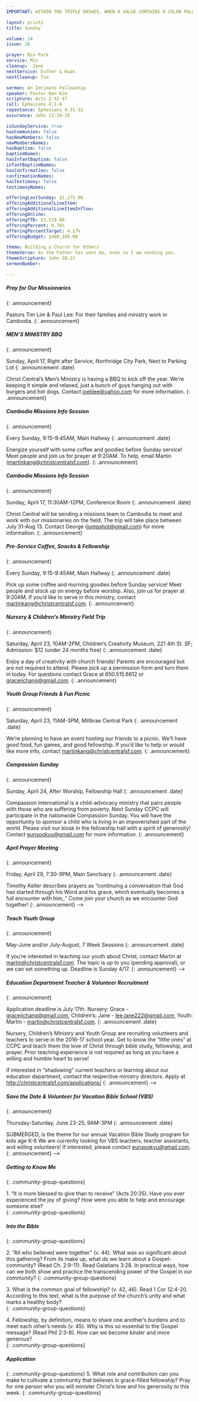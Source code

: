 ```yaml
---
IMPORTANT: WITHIN THE TRIPLE DASHES, WHEN A VALUE CONTAINS A COLON FOLLOWED BY A SPACE, YOU MUST USE &#58; INSTEAD OF THE COLON

layout: print2
title: Sunday

volume: 24
issue: 16

prayer: Min Park
service: Min
cleanup:  Jane
nextService: Esther & Kwan
nextCleanup: Tim

sermon: An Intimate Fellowship
speaker: Pastor Ben Kim
scripture: Acts 2:42-47
call: Ephesians 4:1-6 
repentance: Ephesians 4:31-32
assurance: John 13:34-35

isSundayService: true
hasCommunion: false
hasNewMembers: false
newMembersNames: 
hasBaptism: false
baptismNames:
hasInfantBaptism: false
infantBaptismNames:
hasConfirmation: false
confirmationNames:
hasTestimony: false
testimonyNames:

offeringLastSunday: $2,275.00 
offeringAdditionalLineItem:
offeringAdditionalLineItemInflow:
offeringOnline:
offeringYTD: $3,519.00
offeringPercent: 0.76%
offeringPercentTarget: 4.17%
offeringBudget: $460,100.00

theme: Building a Church for Others
themeVerse: As the Father has sent me, even so I am sending you.
themeScripture: John 20:21
sermonNumber:

---
```


##### Pray for Our Missionaries
{: .announcement}

Pastors Tim Lim & Paul Lee: For their families and ministry work in Cambodia.
{: .announcement}

##### MEN’S MINISTRY BBQ
{: .announcement}

Sunday, April 17, Right after Service, Northridge City Park, Next to Parking Lot
{: .announcement .date}

Christ Central’s Men’s Ministry is having a BBQ to kick off the year. We’re keeping it simple and relaxed, just a bunch of guys hanging out with burgers and hot dogs. Contact joeljlee@yahoo.com for more information.
{: .announcement}

##### Cambodia Missions Info Session
{: .announcement}

Every Sunday, 9:15-9:45AM, Main Hallway
{: .announcement .date}

Energize yourself with some coffee and goodies before Sunday service! Meet people and join us for prayer at 9:20AM. To help, email Martin (martinkang@christcentralsf.com).
{: .announcement}

##### Cambodia Missions Info Session 
{: .announcement}

Sunday, April 17, 11:30AM-12PM, Conference Room
{: .announcement .date}

Christ Central will be sending a missions team to Cambodia to meet and work with our missionaries on the field. The trip will take place between July 31-Aug 13. Contact George (jumpshot@gmail.com) for more information. 
{: .announcement}

##### Pre-Service Coffee, Snacks & Fellowship
{: .announcement}

Every Sunday, 9:15-9:45AM, Main Hallway
{: .announcement .date}

Pick up some coffee and morning goodies before Sunday service! Meet people and stock up on energy before worship. Also, join us for prayer at 9:20AM. If you’d like to serve in this ministry, contact martinkang@christcentralsf.com.
{: .announcement}

##### Nursery & Children’s Ministry Field Trip
{: .announcement}

Saturday, April 23, 10AM-2PM, Children’s Creativity Museum, 221 4th St. SF; Admission: $12 (under 24 months free)
{: .announcement .date}

Enjoy a day of creativity with church friends! Parents are encouraged but are not required to attend. Please pick up a permission form and turn them in today. For questions contact Grace at 650.515.6812 or gracejichang@gmail.com.
{: .announcement}

##### Youth Group Friends & Fun Picnic 
{: .announcement}

Saturday, April 23, 11AM-3PM, Millbrae Central Park
{: .announcement .date}

We’re planning to have an event hosting our friends to a picnic. We’ll have good food, fun games, and good fellowship. If you’d like to help or would like more info, contact martinkang@christcentralsf.com.
{: .announcement}

##### Compassion Sunday
{: .announcement}

Sunday, April 24, After Worship, Fellowship Hall
{: .announcement .date}

Compassion International is a child-advocacy ministry that pairs  people with those who are suffering from poverty. Next Sunday CCPC will participate in the nationwide Compassion Sunday. You will have the opportunity to sponsor a child who is living in an impoverished part of the world.  Please visit our kiosk in the fellowship hall with a spirit of generosity! Contact eunsookyu@gmail.com for more information. 
{: .announcement}

##### April Prayer Meeting
{: .announcement}

Friday, April 29, 7:30-9PM, Main Sanctuary 
{: .announcement .date}

Timothy Keller describes prayers as “continuing a conversation that God has started through his Word and his grace, which eventually becomes a full encounter with him,.” Come join your church as we encounter God together!
{: .announcement}  -->

##### Teach Youth Group
{: .announcement}

May-June and/or July-August, 7 Week Sessions
{: .announcement .date}

If you’re interested in teaching our youth about Christ, contact Martin at martin@christcentralsf.com. The topic is up to you (pending approval), or we can set something up. Deadline is Sunday 4/17.
{: .announcement}  -->

##### Education Department Teacher & Volunteer Recruitment
{: .announcement}

Application deadline is July 17th. Nursery: Grace - gracejichang@gmail.com, Children’s: Jane - lee.jane222@gmail.com, Youth: Martin - martin@christcentralsf.com.
{: .announcement .date}

Nursery, Children’s Ministry and Youth Group are recruiting volunteers and teachers to serve in the 2016-17 school year. Get to know the “little ones” at CCPC and teach them the love of Christ through bible study, fellowship, and prayer. Prior teaching experience is not required as long as you have a willing and humble heart to serve!  

If interested in “shadowing” current teachers or learning about our education department, contact the respective ministry directors. Apply at http://christcentralsf.com/applications/ 
{: .announcement}  -->

##### Save the Date & Volunteer for Vacation Bible School (VBS)
{: .announcement}

Thursday-Saturday, June 23-25, 9AM-3PM
{: .announcement .date}

SUBMERGED, is the theme for our annual Vacation Bible Study program for kids age K-6  We are currently looking for VBS teachers, teacher assistants, and willing volunteers!  If interested, please contact eunsookyu@gmail.com. 
{: .announcement}  -->

##### Getting to Know Me
{: .community-group-questions}

1\.  “It is more blessed to give than to receive” (Acts 20:35).  Have you ever experienced the joy of giving?  How were you able to help and encourage someone else?  
{: .community-group-questions}

##### Into the Bible
{: .community-group-questions}

2\. “All who believed were together” (v. 44).  What was so significant about this gathering? From its make up, what do we learn about a Gospel-community? (Read Ch. 2:9-11).  Read Galatians 3:28.  In practical ways, how can we both show and practice the transcending power of the Gospel in our community? 
{: .community-group-questions}

3\. What is the common goal of fellowship? (v. 42, 46).  Read 1 Cor 12:4-20. According to this text, what is the purpose of the church’s unity and what marks a healthy body?  
{: .community-group-questions}

4\.  Fellowship, by definition, means to share one another’s burdens and to meet each other’s needs (v. 45).  Why is this so essential to the Gospel message? (Read Phil 2:3-8).  How can we become kinder and more generous?  
{: .community-group-questions}


##### Application
{: .community-group-questions}
5\.  What role and contribution can you make to cultivate a community that believes in grace-filled fellowship?  Pray for one person who you will minister Christ’s love and his generosity to this week. 
{: .community-group-questions}